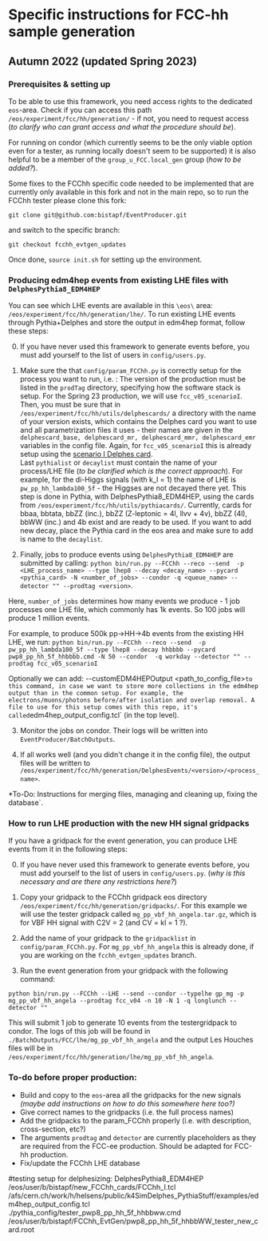 # Specific instructions for FCC-hh sample generation

## Autumn 2022 (updated Spring 2023) 

### Prerequisites & setting up 

To be able to use this framework, you need access rights to the dedicated `eos`-area. Check if you can access this path `/eos/experiment/fcc/hh/generation/` - if not, you need to request access (*to clarify who can grant access and what the procedure should be*). 

For running on condor (which currently seems to be the only viable option even for a tester, as running locally doesn't seem to be supported) it is also helpful to be a member of the `group_u_FCC.local_gen` group (*how to be added?*). 

Some fixes to the FCChh specific code needed to be implemented that are currently only available in this fork and not in the main repo, so to run the FCChh tester please clone this fork: 

``` git clone git@github.com:bistapf/EventProducer.git ```

and switch to the specific branch:

 ``` git checkout fcchh_evtgen_updates ``` 

 Once done, `source init.sh` for setting up the environment. 
 
### Producing edm4hep events from existing LHE files with `DelphesPythia8_EDM4HEP`

You can see which LHE events are available in this `\eos\` area: `/eos/experiment/fcc/hh/generation/lhe/`. To run existing LHE events through Pythia+Delphes and store the output in edm4hep format, follow these steps: 

0. If you have never used this framework to generate events before, you must add yourself to the list of users in `config/users.py`.

1. Make sure the that `config/param_FCChh.py` is correctly setup for the process you want to run, i.e. : The version of the production must be listed in the `prodTag` directory, specifying how the software stack is setup. For the Spring 23 production, we will use `fcc_v05_scenarioI`. 
Then, you must be sure that in `/eos/experiment/fcc/hh/utils/delphescards/` a directory with the name of your version exists, which contains the Delphes card you want to use and all parametrization files it uses - their names are given in the `delphescard_base, delphescard_mr, delphescard_mmr, delphescard_emr` variables in the config file. Again, for `fcc_v05_scenarioI` this is already setup using the [scenario I Delphes card](https://github.com/bistapf/delphes/blob/master/cards/FCC/scenarios/FCChh_I.tcl).  
Last `pythialist` or `decaylist` must contain the name of your process/LHE file (*to be clarified which is the correct approach*). For example, for the di-Higgs signals (with k_l = 1) the name of LHE is `pw_pp_hh_lambda100_5f` - the Higgses are not decayed there yet. This step is done in Pythia, with DelphesPythia8_EDM4HEP, using the cards from `/eos/experiment/fcc/hh/utils/pythiacards/`. Currently, cards for bbaa, bbtata, bbZZ (inc.), bbZZ (Z-leptonic = 4l, llvv + 4v), bbZZ (4l), bbWW (inc.) and 4b exist and are ready to be used. If you want to add new decay, place the Pythia card in the eos area and make sure to add is name to the `decaylist`. 

2. Finally, jobs to produce events using `DelphesPythia8_EDM4HEP` are submitted by calling: 
```python bin/run.py --FCChh --reco --send  -p <LHE_process_name> --type lhep8 --decay <decay_name> --pycard <pythia_card> -N <number_of_jobs> --condor -q <queue_name> --detector "" --prodtag <version>```. 

Here, `number_of_jobs` determines how many events we produce - 1 job processes one LHE file, which commonly has 1k events. So 100 jobs will produce 1 million events. 

For example, to produce 500k pp->HH->4b events from the existing HH LHE, we run: 
```python bin/run.py --FCChh --reco --send  -p pw_pp_hh_lambda100_5f --type lhep8 --decay hhbbbb --pycard pwp8_pp_hh_5f_hhbbbb.cmd -N 50 --condor  -q workday --detector "" --prodtag fcc_v05_scenarioI```

Optionally we can add: --customEDM4HEPOutput <path_to_config_file>` to this command, in case we want to store more collections in the edm4hep output than in the common setup. For example, the electrons/muons/photons before/after isolation and overlap removal. A file to use for this setup comes with this repo, it's called `edm4hep_output_config.tcl` (in the top level). 

3. Monitor the jobs on condor. Their logs will be written into `EventProducer/BatchOutputs`. 

4. If all works well (and you didn't change it in the config file), the output files will be written to `/eos/experiment/fcc/hh/generation/DelphesEvents/<version>/<process_name>`. 

*To-Do: Instructions for merging files, managing and cleaning up, fixing the database`. 

### How to run LHE production with the new HH signal gridpacks 

If you have a gridpack for the event generation, you can produce LHE events from it in the following steps: 

0. If you have never used this framework to generate events before, you must add yourself to the list of users in `config/users.py`. (*why is this necessary and are there any restrictions here?*)

1. Copy your gridpack to the FCChh gridpack eos directory `/eos/experiment/fcc/hh/generation/gridpacks/`. For this example we will use the tester gridpack called `mg_pp_vbf_hh_angela.tar.gz`, which is for VBF HH signal with C2V = 2 (and CV = kl = 1 ?). 

2. Add the name of your gridpack to the `gridpacklist` in `config/param_FCChh.py`. For `mg_pp_vbf_hh_angela` this is already done, if you are working on the `fcchh_evtgen_updates` branch. 

3. Run the event generation from your gridpack with the following command:

``` python bin/run.py --FCChh --LHE --send --condor --typelhe gp_mg -p mg_pp_vbf_hh_angela --prodtag fcc_v04 -n 10 -N 1 -q longlunch --detector "" ``` 

This will submit 1 job to generate 10 events from the testergridpack to condor. The logs of this job will be found in `./BatchOutputs/FCC/lhe/mg_pp_vbf_hh_angela` and the output Les Houches files will be in `/eos/experiment/fcc/hh/generation/lhe/mg_pp_vbf_hh_angela`. 

### To-do before proper production:
- Build and copy to the `eos`-area all the gridpacks for the new signals *(maybe add instructions on how to do this somewhere here too?)*
- Give correct names to the gridpacks (i.e. the full process names)
- Add the gridpacks to the param_FCChh properly (i.e. with description, cross-section, etc?)
- The arguments `prodtag` and `detector` are currently placeholders as they are required from the FCC-ee production. Should be adapted for FCC-hh production. 
- Fix/update the FCChh LHE database


#testing setup for delphesizing:
DelphesPythia8_EDM4HEP /eos/user/b/bistapf/new_FCChh_cards/FCChh_I.tcl /afs/cern.ch/work/h/helsens/public/k4SimDelphes_PythiaStuff/examples/edm4hep_output_config.tcl ./pythia_config/tester_pwp8_pp_hh_5f_hhbbww.cmd /eos/user/b/bistapf/FCChh_EvtGen/pwp8_pp_hh_5f_hhbbWW_tester_new_card.root
